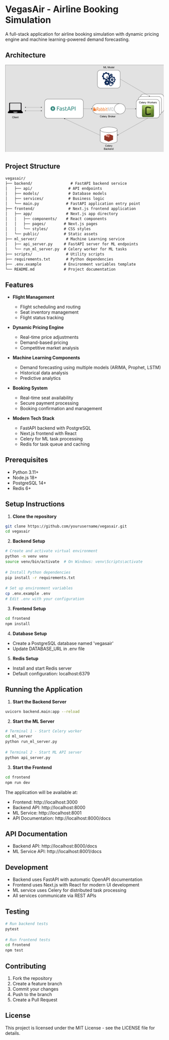 # VegasAir - Airline Booking Simulation

A full-stack application for airline booking simulation with dynamic pricing engine and machine learning-powered demand forecasting.

## Architecture

![Microservice Architecture](docs/assets/img/Microservice.png)

## Project Structure

```
vegasair/
├── backend/                 # FastAPI backend service
│   ├── api/                # API endpoints
│   ├── models/             # Database models
│   ├── services/           # Business logic
│   └── main.py            # FastAPI application entry point
├── frontend/               # Next.js frontend application
│   ├── app/               # Next.js app directory
│   │   ├── components/    # React components
│   │   ├── pages/        # Next.js pages
│   │   └── styles/       # CSS styles
│   └── public/           # Static assets
├── ml_server/             # Machine Learning service
│   ├── api_server.py     # FastAPI server for ML endpoints
│   └── run_ml_server.py  # Celery worker for ML tasks
├── scripts/               # Utility scripts
├── requirements.txt       # Python dependencies
├── .env.example          # Environment variables template
└── README.md             # Project documentation
```

## Features

- **Flight Management**
  - Flight scheduling and routing
  - Seat inventory management
  - Flight status tracking

- **Dynamic Pricing Engine**
  - Real-time price adjustments
  - Demand-based pricing
  - Competitive market analysis

- **Machine Learning Components**
  - Demand forecasting using multiple models (ARIMA, Prophet, LSTM)
  - Historical data analysis
  - Predictive analytics

- **Booking System**
  - Real-time seat availability
  - Secure payment processing
  - Booking confirmation and management

- **Modern Tech Stack**
  - FastAPI backend with PostgreSQL
  - Next.js frontend with React
  - Celery for ML task processing
  - Redis for task queue and caching

## Prerequisites

- Python 3.11+
- Node.js 18+
- PostgreSQL 14+
- Redis 6+

## Setup Instructions

1. **Clone the repository**
```bash
git clone https://github.com/yourusername/vegasair.git
cd vegasair
```

2. **Backend Setup**
```bash
# Create and activate virtual environment
python -m venv venv
source venv/bin/activate  # On Windows: venv\Scripts\activate

# Install Python dependencies
pip install -r requirements.txt

# Set up environment variables
cp .env.example .env
# Edit .env with your configuration
```

3. **Frontend Setup**
```bash
cd frontend
npm install
```

4. **Database Setup**
- Create a PostgreSQL database named 'vegasair'
- Update DATABASE_URL in .env file

5. **Redis Setup**
- Install and start Redis server
- Default configuration: localhost:6379

## Running the Application

1. **Start the Backend Server**
```bash
uvicorn backend.main:app --reload
```

2. **Start the ML Server**
```bash
# Terminal 1 - Start Celery worker
cd ml_server
python run_ml_server.py

# Terminal 2 - Start ML API server
python api_server.py
```

3. **Start the Frontend**
```bash
cd frontend
npm run dev
```

The application will be available at:
- Frontend: http://localhost:3000
- Backend API: http://localhost:8000
- ML Service: http://localhost:8001
- API Documentation: http://localhost:8000/docs

## API Documentation

- Backend API: http://localhost:8000/docs
- ML Service API: http://localhost:8001/docs

## Development

- Backend uses FastAPI with automatic OpenAPI documentation
- Frontend uses Next.js with React for modern UI development
- ML service uses Celery for distributed task processing
- All services communicate via REST APIs

## Testing

```bash
# Run backend tests
pytest

# Run frontend tests
cd frontend
npm test
```

## Contributing

1. Fork the repository
2. Create a feature branch
3. Commit your changes
4. Push to the branch
5. Create a Pull Request

## License

This project is licensed under the MIT License - see the LICENSE file for details. 